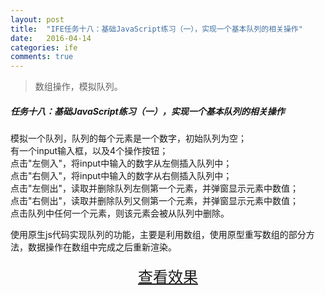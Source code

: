 ```yaml
---
layout: post
title:  "IFE任务十八：基础JavaScript练习（一），实现一个基本队列的相关操作"
date:   2016-04-14
categories: ife
comments: true
---
```


>数组操作，模拟队列。

##### 任务十八：基础JavaScript练习（一），实现一个基本队列的相关操作


模拟一个队列，队列的每个元素是一个数字，初始队列为空；  
有一个input输入框，以及4个操作按钮；  
点击"左侧入"，将input中输入的数字从左侧插入队列中；  
点击"右侧入"，将input中输入的数字从右侧插入队列中；  
点击"左侧出"，读取并删除队列左侧第一个元素，并弹窗显示元素中数值；  
点击"右侧出"，读取并删除队列又侧第一个元素，并弹窗显示元素中数值；  
点击队列中任何一个元素，则该元素会被从队列中删除。 

使用原生js代码实现队列的功能，主要是利用数组，使用原型重写数组的部分方法，数据操作在数组中完成之后重新渲染。

<div>
<a href="https://irife.github.io/ife/tliyun/task18/task18.html" target="_blank"><div style="height:50px;line-height:50px;text-align:center;font-size:24px;">查看效果</div></a>
</div>

